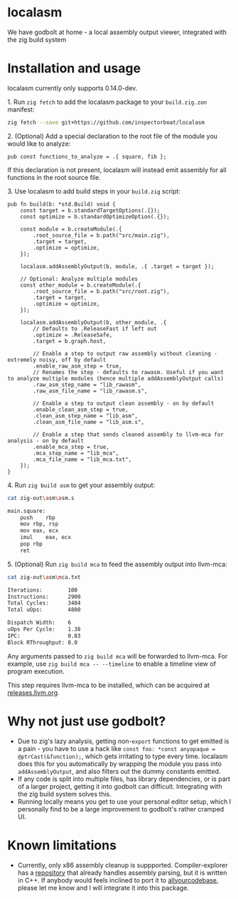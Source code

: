 # localasm

We have godbolt at home - a local assembly output viewer, integrated with the zig build system

# Installation and usage

localasm currently only supports 0.14.0-dev.

1\. Run `zig fetch` to add the localasm package to your `build.zig.zon` manifest:

```sh
zig fetch --save git+https://github.com/inspectorboat/localasm
```

2\. (Optional) Add a special declaration to the root file of the module you would like to analyze:

```zig
pub const functions_to_analyze = .{ square, fib };
```
If this declaration is not present, localasm will instead emit assembly for all functions in the root source file.

3\. Use localasm to add build steps in your `build.zig` script:

```zig
pub fn build(b: *std.Build) void {
    const target = b.standardTargetOptions(.{});
    const optimize = b.standardOptimizeOption(.{});

    const module = b.createModule(.{
        .root_source_file = b.path("src/main.zig"),
        .target = target,
        .optimize = optimize,
    });

    localasm.addAssemblyOutput(b, module, .{ .target = target });
    
    // Optional: Analyze multiple modules
    const other_module = b.createModule(.{
        .root_source_file = b.path("src/root.zig"),
        .target = target,
        .optimize = optimize,
    });

    localasm.addAssemblyOutput(b, other_module, .{
        // Defaults to .ReleaseFast if left out
        .optimize = .ReleaseSafe,
        .target = b.graph.host,

        // Enable a step to output raw assembly without cleaning - extremely noisy, off by default
        .enable_raw_asm_step = true,
        // Renames the step - defaults to rawasm. Useful if you want to analyze multiple modules (hence multiple addAssemblyOutput calls)
        .raw_asm_step_name = "lib_rawasm",
        .raw_asm_file_name = "lib_rawasm.s",

        // Enable a step to output clean assembly - on by default
        .enable_clean_asm_step = true,
        .clean_asm_step_name = "lib_asm",
        .clean_asm_file_name = "lib_asm.s",

        // Enable a step that sends cleaned assembly to llvm-mca for analysis - on by default
        .enable_mca_step = true,
        .mca_step_name = "lib_mca",
        .mca_file_name = "lib_mca.txt",
    });
}
```

4\. Run `zig build asm` to get your assembly output:

```sh
cat zig-out\asm\asm.s

main.square:
	push	rbp
	mov	rbp, rsp
	mov	eax, ecx
	imul	eax, ecx
	pop	rbp
	ret
```

5\. (Optional) Run `zig build mca` to feed the assembly output into llvm-mca:

```sh
cat zig-out\asm\mca.txt

Iterations:        100
Instructions:      2900
Total Cycles:      3484
Total uOps:        4800

Dispatch Width:    6
uOps Per Cycle:    1.38
IPC:               0.83
Block RThroughput: 8.0
```

Any arguments passed to `zig build mca` will be forwarded to llvm-mca. For example, use `zig build mca -- --timeline` to enable a timeline view of program execution.

This step requires llvm-mca to be installed, which can be acquired at [releases.llvm.org](https://releases.llvm.org/).

# Why not just use godbolt?

- Due to zig's lazy analysis, getting non-`export` functions to get emitted is a pain - you have to use a hack like `const foo: *const anyopaque = @ptrCast(&function);`, which gets irritating to type every time. localasm does this for you automatically by wrapping the module you pass into `addAssemblyOutput`, and also filters out the dummy constants emitted.
- If any code is split into multiple files, has library dependencies, or is part of a larger project, getting it into godbolt can difficult. Integrating with the zig build system solves this.
- Running locally means you get to use your personal editor setup, which I personally find to be a large improvement to godbolt's rather cramped UI.

# Known limitations

- Currently, only x86 assembly cleanup is suppported. Compiler-explorer has a [repository](https://github.com/compiler-explorer/asm-parser/blob/main/setup.sh) that already handles assembly parsing, but it is written in C++. If anybody would feels inclined to port it to [allyourcodebase](https://github.com/allyourcodebase), please let me know and I will integrate it into this package.